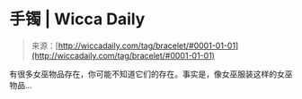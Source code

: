 <!--yml

category: 未分类

date: 2024-06-12 18:25:57

-->

# 手镯 | Wicca Daily

> 来源：[http://wiccadaily.com/tag/bracelet/#0001-01-01](http://wiccadaily.com/tag/bracelet/#0001-01-01)

有很多女巫物品存在，你可能不知道它们的存在。事实是，像女巫服装这样的女巫物品…
